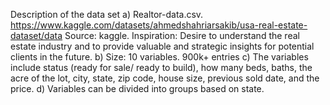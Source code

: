 Description of the data set
a) Realtor-data.csv.
https://www.kaggle.com/datasets/ahmedshahriarsakib/usa-real-estate-dataset/data
Source: kaggle.
Inspiration: Desire to understand the real estate industry and to provide valuable and
strategic insights for potential clients in the future.
b) Size: 10 variables. 900k+ entries
c) The variables include status (ready for sale/ ready to build), how many beds, baths, the
acre of the lot, city, state, zip code, house size, previous sold date, and the price.
d) Variables can be divided into groups based on state.
